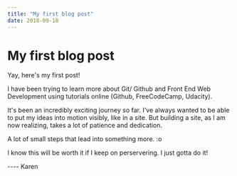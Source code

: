 ```yaml
---
title: "My first blog post"
date: 2018-09-18
---
```



# My first blog post

Yay, here's my first post! 

I have been trying to learn more about Git/ Github and Front End Web Development using tutorials online (Github, FreeCodeCamp, Udacity). 

It's been an incredibly exciting journey so far. I've always wanted to be able to put my ideas into motion visibly, like in a site. But building a site, as I am now realizing, takes a lot of patience and dedication. 

A lot of small steps that lead into something more. :o

I know this will be worth it if I keep on perservering. I just gotta do it! 

---- Karen
